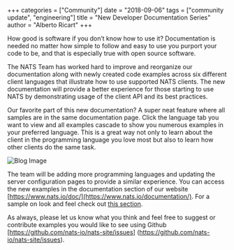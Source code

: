 +++
categories = ["Community"]
date = "2018-09-06"
tags = ["community update", "engineering"]
title = "New Developer Documentation Series"
author = "Alberto Ricart"
+++


How good is software if you don’t know how to use it? Documentation is needed no matter how simple to follow and 
easy to use you purport your code to be, and that is especially true with open source software.

The NATS Team has worked hard to improve and reorganize our documentation along with newly created code 
examples across six different client languages that illustrate how to use supported NATS clients. 
The new documentation will provide a better experience for those starting to use NATS by demonstrating 
usage of the client API and its best practices. 

Our favorite part of this new documentation? A super neat feature where all samples are in the same 
documentation page. Click the language tab you want to view and all examples cascade to show you numerous
examples in your preferred language. This is a great way not only to learn about the client in the 
programming language you love most but also to learn how other clients do the same task.

![Blog Image](/img/blog/devdocs-update/doc_sample.png "Documentation Sample")

The team will be adding more programming languages and updating the server configuration pages to 
provide a similar experience. You can access the new examples in the documentation section of our 
website [https://www.nats.io/doc/](https://www.nats.io/documentation/). For a sample on look and feel check 
out [this section](https://www.nats.io/documentation/writing_applications/connecting/).

As always, please let us know what you think and feel free to suggest or contribute examples you would 
like to see using Github [https://github.com/nats-io/nats-site/issues] (https://github.com/nats-io/nats-site/issues).
